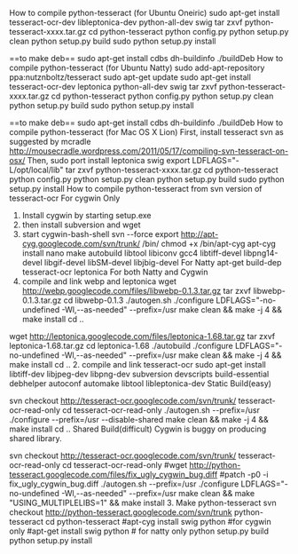 How to compile python-tesseract (for Ubuntu Oneiric)
sudo apt-get install tesseract-ocr-dev libleptonica-dev python-all-dev swig
tar zxvf python-tesseract-xxxx.tar.gz
cd python-tesseract
python config.py
python setup.py clean
python setup.py build
sudo python setup.py install

==to make deb==
sudo apt-get install cdbs dh-buildinfo
./buildDeb
How to compile python-tesseract (for Ubuntu Natty)
sudo add-apt-repository ppa:nutznboltz/tesseract
sudo apt-get update
sudo apt-get install tesseract-ocr-dev leptonica python-all-dev swig
tar zxvf python-tesseract-xxxx.tar.gz
cd python-tesseract
python config.py
python setup.py clean
python setup.py build
sudo python setup.py install

==to make deb==
sudo apt-get install cdbs dh-buildinfo
./buildDeb
How to compile python-tesseract (for Mac OS X Lion)
First, install tesseract svn as suggested by mcradle
http://mousecradle.wordpress.com/2011/05/17/compiling-svn-tesseract-on-osx/
Then,
sudo port install leptonica swig
export LDFLAGS="-L/opt/local/lib"
tar zxvf python-tesseract-xxxx.tar.gz
cd python-tesseract
python config.py
python setup.py clean
python setup.py build
sudo python setup.py install
How to compile python-tesseract from svn version of tesseract-ocr
For cygwin Only
1. Install cygwin by starting setup.exe
2. then install subversion and wget
3. start cygwin-bash-shell
svn --force export http://apt-cyg.googlecode.com/svn/trunk/ /bin/
chmod +x /bin/apt-cyg
apt-cyg install nano make autobuild libtool libiconv gcc4 libtiff-devel libpng14-devel libgif-devel libSM-devel libjbig-devel
For Natty
apt-get build-dep tesseract-ocr leptonica
For both Natty and Cygwin
1. compile and link webp and leptonica
wget http://webp.googlecode.com/files/libwebp-0.1.3.tar.gz
tar zxvf libwebp-0.1.3.tar.gz
cd libwebp-0.1.3
./autogen.sh
./configure LDFLAGS="-no-undefined  -Wl,--as-needed" --prefix=/usr
make clean && make -j 4 && make install
cd ..

wget http://leptonica.googlecode.com/files/leptonica-1.68.tar.gz
tar zxvf leptonica-1.68.tar.gz
cd leptonica-1.68
./autobuild
./configure LDFLAGS="-no-undefined  -Wl,--as-needed" --prefix=/usr
make clean && make -j 4 && make install
cd ..
2. compile and link tesseract-ocr
sudo apt-get install libtiff-dev libjpeg-dev libpng-dev subversion devscripts build-essential debhelper autoconf automake libtool libleptonica-dev
Static Build(easy)

svn checkout http://tesseract-ocr.googlecode.com/svn/trunk/ tesseract-ocr-read-only
cd tesseract-ocr-read-only
./autogen.sh --prefix=/usr
./configure --prefix=/usr --disable-shared
make clean && make -j 4 && make install
cd ..
Shared Build(difficult)
Cygwin is buggy on producing shared library.

svn checkout http://tesseract-ocr.googlecode.com/svn/trunk/ tesseract-ocr-read-only
cd tesseract-ocr-read-only
#wget http://python-tesseract.googlecode.com/files/fix_ugly_cygwin_bug.diff
#patch -p0 -i fix_ugly_cygwin_bug.diff
./autogen.sh --prefix=/usr
./configure LDFLAGS="-no-undefined  -Wl,--as-needed" --prefix=/usr
make clean && make "USING_MULTIPLELIBS=1" && make install 
3. Make python-tesseract
svn checkout http://python-tesseract.googlecode.com/svn/trunk python-tesseract
cd python-tesseract
#apt-cyg install swig python #for cygwin only
#apt-get install swig python # for natty only
python setup.py build
python setup.py install

